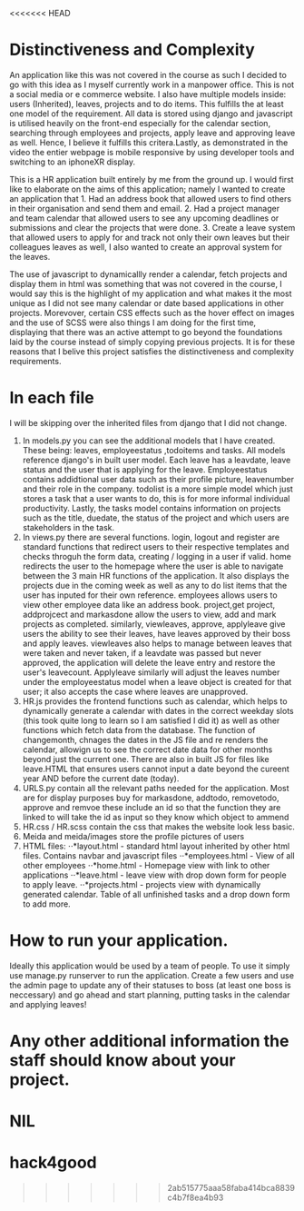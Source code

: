 <<<<<<< HEAD

# Distinctiveness and Complexity
An application like this was not covered in the course as such I decided to go with this idea as I myself currently work in a manpower office. This is not a social media or e commerce website. I also have multiple models inside: users (Inherited), leaves, projects and to do items. This fulfills the at least one model of the requirement. All data is stored using django and javascript is utilised heavily on the front-end especially for the calendar section, searching through employees and projects, apply leave and approving leave as well. Hence, I believe it fulfills this critera.Lastly, as demonstrated in the video the entier webpage is mobile responsive by using developer tools and switching to an iphoneXR display.

This is a HR application built entirely by me from the ground up. I would first like to elaborate on the aims of this application; namely I wanted to create an application that 1. Had an address book that allowed users to find others in their organisation and send them and email. 2. Had a project manager and team calendar that allowed users to see any upcoming deadlines or submissions and clear the projects that were done. 3. Create a leave system that allowed users to apply for and track not only their own leaves but their colleagues leaves as well, I also wanted to create an approval system for the leaves.

The use of javascript to dynamicallly render a calendar, fetch projects and display them in html was something that was not covered in the course, I would say this is the highlight of my application and what makes it the most unique as I did not see many calendar or date based applications in other projects. Morevover, certain CSS effects such as the hover effect on images and the use of SCSS were also things I am doing for the first time, displaying that there was an active attempt to go beyond the foundations laid by the course instead of simply copying previous projects. It is for these reasons that I belive this project satisfies the distinctiveness and complexity requirements.

# In each file
I will be skipping over the inherited files from django that I did not change. 
1. In models.py you can see the additional models that I have created. These being: leaves, employeestatus ,todoitems and tasks. All models reference django's in built user model. Each leave has a leavdate, leave status and the user that is applying for the leave. Employeestatus contains addidtional user data such as their profile picture, leavenumber and their role in the company. todolist is a more simple model which just stores a task that a user wants to do, this is for more informal individual productivity. Lastly, the tasks model contains information on projects such as the title, duedate, the status of the project and which users are stakeholders in the task.
2. In views.py there are several functions. login, logout and register are standard functions that redirect users to their respective templates and checks throguh the form data, creating / logging in a user if valid. home redirects the user to the homepage where the user is able to navigate between the 3 main HR functions of the application. It also displays the projects due in the coming week as well as any to do list items that the user has inputed for their own reference. employees allows users to view other employee data like an address book. project,get project, addprojcect and markasdone allow the users to view, add and mark projects as completed. similarly, viewleaves, approve, applyleave give users the ability to see their leaves, have leaves approved by their boss and apply leaves. viewleaves also helps to manage between leaves that were taken and never taken, if a leavdate was passed but never approved, the application will delete the leave entry and restore the user's leavecount. Applyleave similarly will adjust the leaves number under the employeestatus model when a leave object is created for that user; it also accepts the case where leaves are unapproved. 
3. HR.js provides the frontend functions such as calendar, which helps to dynamically generate a calendar with dates in the correct weekday slots (this took quite long to learn so I am satisfied I did it) as well as other functions which fetch data from the database. The function of changemonth, chnages the dates in the JS file and re renders the calendar, allowign us to see the correct date data for other months beyond just the current one. There are also in built JS for files like leave.HTML that ensures users cannot input a date beyond the cureent year AND before the current date (today).
4. URLS.py contain all the relevant paths needed for the application. Most are for display purposes buy for markasdone, addtodo, removetodo, approve and remvoe these include an id so that the function they are linked to will take the id as input so they know which object to ammend
5. HR.css / HR.scss contain the css that makes the website look less basic. 
6. Meida and meida/images store the profile pictures of users
7. HTML files:
⋅⋅*layout.html - standard html layout inherited by other html files. Contains navbar and javascript files
⋅⋅*employees.html - View of all other employees
⋅⋅*home.html - Homepage view with link to other applications
⋅⋅*leave.html - leave view with drop down form for people to apply leave.
⋅⋅*projects.html - projects view with dynamically generated calendar. Table of all unfinished tasks and a drop down form to add more.



# How to run your application.
Ideally this application would be used by a team of people. To use it simply use manage.py runserver to run the application. Create a few users and use the admin page to update any of their statuses to boss (at least one boss is neccessary) and go ahead and start planning, putting tasks in the calendar and applying leaves!

# Any other additional information the staff should know about your project.
NIL
=======
# hack4good
>>>>>>> 2ab515775aaa58faba414bca8839c4b7f8ea4b93
